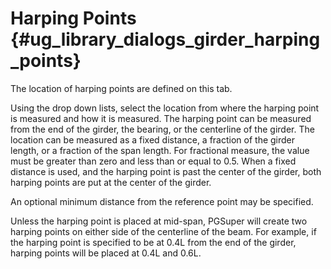 Harping Points {#ug_library_dialogs_girder_harping_points}
==============================================
The location of harping points are defined on this tab.

Using the drop down lists, select the location from where the harping point is measured and how it is measured. The harping point can be measured from the end of the girder, the bearing, or the centerline of the girder. The location can be measured as a fixed distance, a fraction of the girder length, or a fraction of the span length. For fractional measure, the value must be greater than zero and less than or equal to 0.5. When a fixed distance is used, and the harping point is past the center of the girder, both harping points are put at the center of the girder.

An optional minimum distance from the reference point may be specified.

Unless the harping point is placed at mid-span, PGSuper will create two harping points on either side of the centerline of the beam. For example, if the harping point is specified to be at 0.4L from the end of the girder, harping points will be placed at 0.4L and 0.6L.

